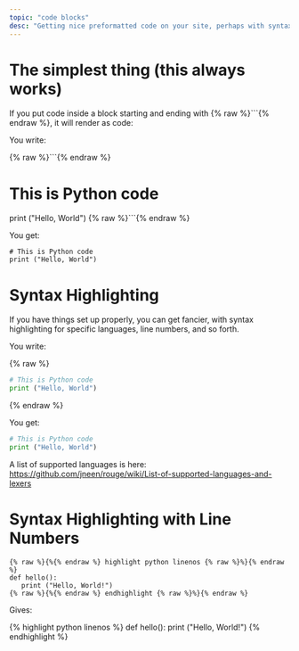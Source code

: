 ```yaml
---
topic: "code blocks"
desc: "Getting nice preformatted code on your site, perhaps with syntax highlighting and line numbers"
---
```


# The simplest thing (this always works)

If you put code inside a block starting and ending with {% raw %}```{% endraw %}, it will render as code:


You write:

{% raw %}```{% endraw %}
# This is Python code
print ("Hello, World")
{% raw %}```{% endraw %}

You get:

```
# This is Python code
print ("Hello, World")
```

# Syntax Highlighting

If you have things set up properly, you can get fancier, with syntax highlighting for specific languages, line numbers, 
and so forth.

You write:

{% raw %}
```python
# This is Python code
print ("Hello, World")
```
{% endraw %}

You get:

```python
# This is Python code
print ("Hello, World")
```

A list of supported languages is here: <https://github.com/jneen/rouge/wiki/List-of-supported-languages-and-lexers>

# Syntax Highlighting with Line Numbers

```
{% raw %}{%{% endraw %} highlight python linenos {% raw %}%}{% endraw %}
def hello():
   print ("Hello, World!")
{% raw %}{%{% endraw %} endhighlight {% raw %}%}{% endraw %}
```

Gives:

{% highlight python linenos %}
def hello():
   print ("Hello, World!")
{% endhighlight %}
